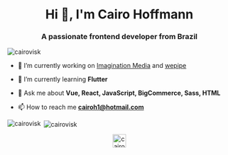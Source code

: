 <h1 align="center">Hi 👋, I'm Cairo Hoffmann</h1>
<h3 align="center">A passionate frontend developer from Brazil</h3>

<p align="left"> <img src="https://komarev.com/ghpvc/?username=cairovisk" alt="cairovisk" /> </p>

- 🔭 I’m currently working on [Imagination Media](https://www.imaginationmedia.com/) and [wepipe](https://www.wepipe.com.br)

- 🌱 I’m currently learning **Flutter**

- 💬 Ask me about **Vue, React, JavaScript, BigCommerce, Sass, HTML**

- 📫 How to reach me **cairoh1@hotmail.com**

<p align="left"><p><img align="left" src="https://github-readme-stats.vercel.app/api/top-langs/?username=cairovisk&layout=compact&hide=html" alt="cairovisk" /></p>

<p>&nbsp;<img align="center" src="https://github-readme-stats.vercel.app/api?username=cairovisk&show_icons=true" alt="cairovisk" /></p>

<p align="center"> 
<a href="https://linkedin.com/in/cairo hoffmann" target="blank"><img align="center" src="https://cdn.jsdelivr.net/npm/simple-icons@3.0.1/icons/linkedin.svg" alt="cairo hoffmann" height="30" width="30" /></a>
</p>
